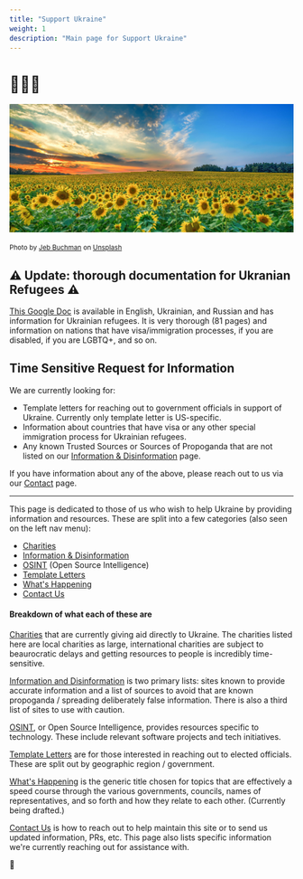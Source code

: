 ```yaml
---
title: "Support Ukraine"
weight: 1
description: "Main page for Support Ukraine"
---
```


# 🌻💙💛

![photograph of field of sunflowers and sky split between clear blue and sunset red](images/jeb-buchman-NjrjrdJE8As-unsplash.jpeg)

<small>Photo by [Jeb Buchman](https://unsplash.com/@jebbuchman?utm_source=unsplash&utm_medium=referral&utm_content=creditCopyText) on [Unsplash](https://unsplash.com/s/photos/blue-sky--sunflower-field?utm_source=unsplash&utm_medium=referral&utm_content=creditCopyText)</small>

## ⚠️ Update: thorough documentation for Ukranian Refugees ⚠️

[This Google Doc](https://docs.google.com/document/d/1w59p4ar7wwrZCV8c9PeUIJPGFA53jUcFaJhJCCM5Fik/edit)
is available in English, Ukrainian, and Russian and has
information for Ukrainian refugees. It is very thorough (81 pages)
and information on nations that have visa/immigration processes,
if you are disabled, if you are LGBTQ+, and so on. 


## Time Sensitive Request for Information

We are currently looking for:
* Template letters for reaching out to government officials in
support of Ukraine. Currently only template letter is
US-specific.
* Information about countries that have visa or any other special
immigration process for Ukrainian refugees.
* Any known Trusted Sources or Sources of Propoganda that are not
listed on our [Information & Disinformation](information) page.

If you have information about any of the above, please reach out
to us via our [Contact](contact) page.

---

This page is dedicated to those of us who wish to help
Ukraine by providing information and resources. These are
split into a few categories (also seen on the left nav menu):

* [Charities](charities)
* [Information & Disinformation](information)
* [OSINT](osint) (Open Source Intelligence)
* [Template Letters](templates)
* [What's Happening](whats-happening)
* [Contact Us](contact)

#### Breakdown of what each of these are

[Charities](charities) that are currently giving aid directly to
Ukraine. The charities listed here are local charities as large,
international charities are subject to beaurocratic delays and
getting resources to people is incredibly time-sensitive.

[Information and Disinformation](information) is two primary lists:
sites known to provide accurate information and a list of sources to
avoid that are known propoganda / spreading deliberately false
information. There is also a third list of sites to use with caution.

[OSINT](osint), or Open Source Intelligence, provides resources
specific to technology. These include relevant software projects
and tech initiatives.

[Template Letters](templates) are for those interested in reaching out
to elected officials. These are split out by geographic region / 
government.

[What's Happening](whats-happening) is the generic title chosen for
topics that are effectively a speed course through the various
governments, councils, names of representatives, and so forth and
how they relate to each other. (Currently being drafted.)

[Contact Us](contact) is how to reach out to help maintain this
site or to send us updated information, PRs, etc. This page also
lists specific information we're currently reaching out for
assistance with.

🌻
